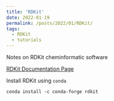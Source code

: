 ```yaml
---
title: 'RDKit'
date: 2022-01-19
permalink: /posts/2022/01/RDKit/
tags:
  - RDKit
  - tutorials
---
```


Notes on RDKit cheminformatic software

[RDKit Documentation Page](https://www.rdkit.org/docs/)

Install RDKit using `conda`
```
conda install -c conda-forge rdkit
```

